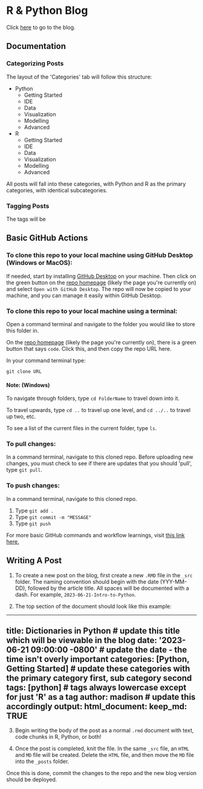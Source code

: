 # R & Python Blog

Click [here](https://csc-ubc-okanagan.github.io/R-Python-Blog/) to go to the blog.

## Documentation 

### Categorizing Posts

The layout of the 'Categories' tab will follow this structure:

- Python
    - Getting Started
    - IDE
    - Data
    - Visualization
    - Modelling
    - Advanced
- R
    - Getting Started
    - IDE
    - Data
    - Visualization
    - Modelling
    - Advanced

All posts will fall into these categories, with Python and R as the primary categories, with identical subcategories. 

### Tagging Posts

The tags will be 

## Basic GitHub Actions

### To clone this repo to your local machine using GitHub Desktop (Windows or MacOS):

If needed, start by installing [GitHub Desktop](https://desktop.github.com/) on your machine. Then click on the green button on the [repo homepage](https://github.com/csc-ubc-okanagan/R-Python-Blog) (likely the page you're currently on) and select `Open with GitHub Desktop`. The repo will now be copied to your machine, and you can manage it easily within GitHub Desktop.


### To clone this repo to your local machine using a terminal:

Open a command terminal and navigate to the folder you would like to store this folder in.

On the [repo homepage](https://github.com/csc-ubc-okanagan/R-Python-Blog) (likely the page you're currently on), there is a green button that says ```code```. Click this, and then copy the repo URL here.

In your command terminal type:

```git clone URL```


#### Note: (Windows) 

To navigate through folders, type ```cd FolderName``` to travel down into it. 

To travel upwards, type ```cd ..``` to travel up one level, and ```cd ../..``` to travel up two, etc. 

To see a list of the current files in the current folder, type ```ls```. 


### To pull changes:

In a command terminal, navigate to this cloned repo. Before uploading new changes, you must check to see if there are updates that you should 'pull', type ```git pull```.


### To push changes:

In a command terminal, navigate to this cloned repo. 

1. Type ```git add .```
2. Type ```git commit -m "MESSAGE"```
3. Type ```git push```


For more basic GitHub commands and workflow learnings, visit [this link here.](https://docs.github.com/en/get-started/using-git/about-git)

## Writing A Post

1. To create a new post on the blog, first create a new `.RMD` file in the `_src` folder. The naming convention should begin with the date (YYY-MM-DD), followed by the article title. All spaces will be documented with a dash. For example, `2023-06-21-Intro-to-Python`.

2. The top section of the document should look like this example:

---
title: Dictionaries in Python # update this title which will be viewable in the blog
date: '2023-06-21 09:00:00 -0800' # update the date - the time isn't overly important
categories: [Python, Getting Started] # update these categories with the primary category first, sub category second
tags: [python] # tags always lowercase except for just 'R' as a tag
author: madison # update this accordingly
output:
  html_document:
    keep_md: TRUE
---
   
3. Begin writing the body of the post as a normal `.rmd` document with text, code chunks in R, Python, or both!

4. Once the post is completed, knit the file. In the same `_src` file, an `HTML` and `MD` file will be created. Delete the `HTML` file, and then move the `MD` file into the `_posts` folder.

Once this is done, commit the changes to the repo and the new blog version should be deployed.
